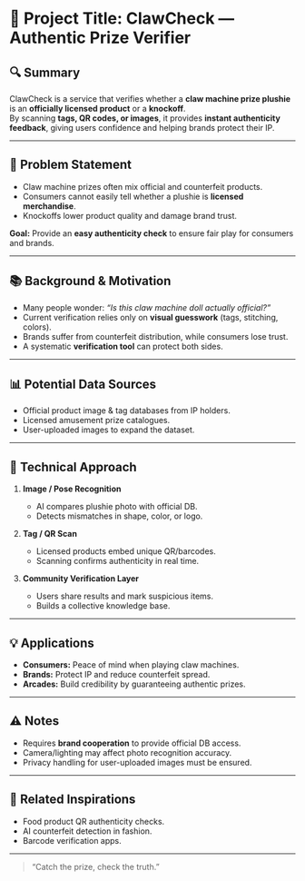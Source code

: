 # 🧠 Project Title: ClawCheck — Authentic Prize Verifier  

## 🔍 Summary  
ClawCheck is a service that verifies whether a **claw machine prize plushie** is an **officially licensed product** or a **knockoff**.  
By scanning **tags, QR codes, or images**, it provides **instant authenticity feedback**, giving users confidence and helping brands protect their IP.  

---

## 🎯 Problem Statement  
- Claw machine prizes often mix official and counterfeit products.  
- Consumers cannot easily tell whether a plushie is **licensed merchandise**.  
- Knockoffs lower product quality and damage brand trust.  

**Goal:** Provide an **easy authenticity check** to ensure fair play for consumers and brands.  

---

## 📚 Background & Motivation  
- Many people wonder: *“Is this claw machine doll actually official?”*  
- Current verification relies only on **visual guesswork** (tags, stitching, colors).  
- Brands suffer from counterfeit distribution, while consumers lose trust.  
- A systematic **verification tool** can protect both sides.  

---

## 📊 Potential Data Sources  
- Official product image & tag databases from IP holders.  
- Licensed amusement prize catalogues.  
- User-uploaded images to expand the dataset.  

---

## 🧪 Technical Approach  
1. **Image / Pose Recognition**  
   - AI compares plushie photo with official DB.  
   - Detects mismatches in shape, color, or logo.  

2. **Tag / QR Scan**  
   - Licensed products embed unique QR/barcodes.  
   - Scanning confirms authenticity in real time.  

3. **Community Verification Layer**  
   - Users share results and mark suspicious items.  
   - Builds a collective knowledge base.  

---

## 💡 Applications  
- **Consumers:** Peace of mind when playing claw machines.  
- **Brands:** Protect IP and reduce counterfeit spread.  
- **Arcades:** Build credibility by guaranteeing authentic prizes.  

---

## ⚠️ Notes  
- Requires **brand cooperation** to provide official DB access.  
- Camera/lighting may affect photo recognition accuracy.  
- Privacy handling for user-uploaded images must be ensured.  

---

## 🔗 Related Inspirations  
- Food product QR authenticity checks.  
- AI counterfeit detection in fashion.  
- Barcode verification apps.  

---

> “Catch the prize, check the truth.”  
